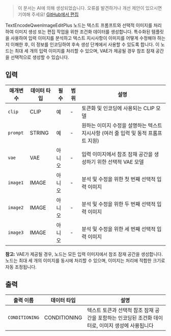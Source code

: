 > 이 문서는 AI에 의해 생성되었습니다. 오류를 발견하거나 개선 제안이 있으시면 기여해 주세요! [GitHub에서 편집](https://github.com/Comfy-Org/embedded-docs/blob/main/comfyui_embedded_docs/docs/TextEncodeQwenImageEditPlus/ko.md)

TextEncodeQwenImageEditPlus 노드는 텍스트 프롬프트와 선택적 이미지를 처리하여 이미지 생성 또는 편집 작업을 위한 조건화 데이터를 생성합니다. 특수화된 템플릿을 사용하여 입력 이미지를 분석하고 텍스트 지시사항이 이미지를 어떻게 수정해야 하는지 이해한 후, 이 정보를 인코딩하여 후속 생성 단계에서 사용할 수 있도록 합니다. 이 노드는 최대 세 개의 입력 이미지를 처리할 수 있으며, VAE가 제공될 경우 참조 잠재 공간을 선택적으로 생성할 수 있습니다.

## 입력

| 매개변수 | 데이터 타입 | 필수 | 범위 | 설명 |
|-----------|-----------|----------|-------|-------------|
| `clip` | CLIP | 예 | - | 토큰화 및 인코딩에 사용되는 CLIP 모델 |
| `prompt` | STRING | 예 | - | 원하는 이미지 수정을 설명하는 텍스트 지시사항 (여러 줄 입력 및 동적 프롬프트 지원) |
| `vae` | VAE | 아니오 | - | 입력 이미지에서 참조 잠재 공간을 생성하기 위한 선택적 VAE 모델 |
| `image1` | IMAGE | 아니오 | - | 분석 및 수정을 위한 첫 번째 선택적 입력 이미지 |
| `image2` | IMAGE | 아니오 | - | 분석 및 수정을 위한 두 번째 선택적 입력 이미지 |
| `image3` | IMAGE | 아니오 | - | 분석 및 수정을 위한 세 번째 선택적 입력 이미지 |

**참고:** VAE가 제공될 경우, 노드는 모든 입력 이미지에서 참조 잠재 공간을 생성합니다. 노드는 최대 세 개의 이미지를 동시에 처리할 수 있으며, 이미지는 처리에 적합한 크기로 자동 조정됩니다.

## 출력

| 출력 이름 | 데이터 타입 | 설명 |
|-------------|-----------|-------------|
| `CONDITIONING` | CONDITIONING | 텍스트 토큰과 선택적 참조 잠재 공간을 포함하는 인코딩된 조건화 데이터로, 이미지 생성에 사용됩니다 |
